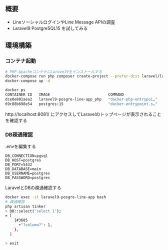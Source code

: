## 概要
- LineソーシャルログインやLine Message APIの調査 
- Laravel9 PostgreSQL15 を試してみる

## 環境構築
### コンテナ起動
```sh
# PHP-ApacheコンテナにLaravel9をインストールする
docker-compose run php composer create-project --prefer-dist laravel/laravel . "9.*"
docker-compose up -d

docker ps
CONTAINER ID   IMAGE                          COMMAND                  CREATED         STATUS         PORTS                     NAMES
dce0e801aea2   laravel9-posgre-line-app_php   "docker-php-entrypoi…"   3 minutes ago   Up 3 minutes   0.0.0.0:8081->80/tcp      laravel9-posgre-line-app
69c88b698e54   postgres:15                    "docker-entrypoint.s…"   3 minutes ago   Up 3 minutes   0.0.0.0:54320->5432/tcp   laravel9-posgre-line-app-postgres
```

http://localhost:8081/ にアクセスしてLaravelのトップページが表示されることを確認する

### DB疎通確認
.envを編集する
```
DB_CONNECTION=pgsql
DB_HOST=postgres
DB_PORT=5432
DB_DATABASE=main
DB_USERNAME=postgres
DB_PASSWORD=postgres
```

LaravelとDBの疎通確認する
```sh
docker exec -it laravel9-posgre-line-app bash
# 疎通確認
php artisan tinker
> DB::select('select 1');
= [
    {#3685
      +"?column?": 1,
    },
  ]

> exit
```